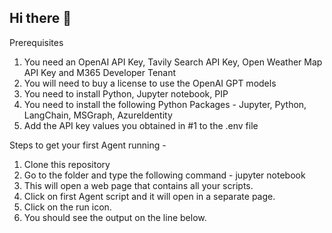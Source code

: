 ## Hi there 👋

Prerequisites
1. You need an OpenAI API Key, Tavily Search API Key, Open Weather Map API Key and M365 Developer Tenant
2. You will need to buy a license to use the OpenAI GPT models
3. You need to install Python, Jupyter notebook, PIP
4. You need to install the following Python Packages - Jupyter, Python, LangChain, MSGraph, AzureIdentity
5. Add the API key values you obtained in #1 to the .env file 



Steps to get your first Agent running -
1. Clone this repository
2. Go to the folder and type the following command - jupyter notebook
3. This will open a web page that contains all your scripts.
4. Click on first Agent script and it will open in a separate page.
5. Click on the run icon.
6. You should see the output on the line below.
